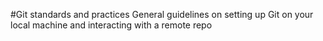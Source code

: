#Git standards and practices
General guidelines on setting up Git on your local machine and interacting with a remote repo
